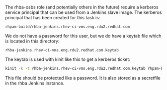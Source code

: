 The rhba-osbs role (and potentially others in the future) require a
kerberos service principal that can be used from a Jenkins slave
image. The kerberos principal that has been created for this task is:

    rhpam-build/rhba-jenkins.rhev-ci-vms.eng.rdu2.redhat.com

We do not have a password for this user, but we do have a
keytab file which is located in this directory:

    rhba-jenkins.rhev-ci-vms.eng.rdu2.redhat.com.keytab

The keytab is used with kinit like this to get a kerberos ticket:

```bash
kinit -k -t rhba-jenkins.rhev-ci-vms.eng.rdu2.redhat.com.keytab rhpam-build/rhba-jenkins.rhev-ci-vms.eng.rdu2.redhat.com
```

This file should be protected like a password.
It is also stored as a secretfile in the rhba Jenkins instance.
